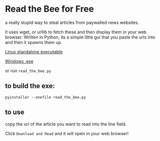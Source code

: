 # Read the Bee for Free

a really stupid way to steal articles from paywalled news websites.

it uses wget, or urllib to fetch these and then display them in your web browser. Written in Python, its a simple little gui that you paste the urls into and then it spawns them up. 

[Linux standalone executable](http://www.apollo.effendi.me/web/read_the_bee)

[Windows .exe](http://www.apollo.effendi.me/web/read_the_bee.exe)

or run `read_the_bee.py` 

## to build the exe:

`pyinstaller --onefile read_the_bee.py`

## to use

copy the url of the article you want to read into the line field.

Click `Download and Read` and it will open in your web browser!


